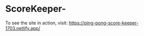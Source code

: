 # ScoreKeeper-


To see the site in action, visit: https://ping-pong-score-keeper-1703.netlify.app/ 
